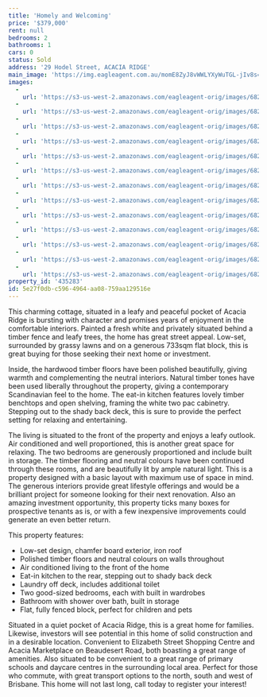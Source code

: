 ```yaml
---
title: 'Homely and Welcoming'
price: '$379,000'
rent: null
bedrooms: 2
bathrooms: 1
cars: 0
status: Sold
address: '29 Hodel Street, ACACIA RIDGE'
main_image: 'https://img.eagleagent.com.au/momE8ZyJ8vWWLYXyWuTGL-jIv8s=/1280x854/smart/https://s3-us-west-2.amazonaws.com/eagleagent-orig/images/6822701/130906718-image-M.jpg'
images:
  -
    url: 'https://s3-us-west-2.amazonaws.com/eagleagent-orig/images/6822713/130906718-image-L.jpg'
  -
    url: 'https://s3-us-west-2.amazonaws.com/eagleagent-orig/images/6822712/130906718-image-K.jpg'
  -
    url: 'https://s3-us-west-2.amazonaws.com/eagleagent-orig/images/6822711/130906718-image-J.jpg'
  -
    url: 'https://s3-us-west-2.amazonaws.com/eagleagent-orig/images/6822710/130906718-image-I.jpg'
  -
    url: 'https://s3-us-west-2.amazonaws.com/eagleagent-orig/images/6822709/130906718-image-H.jpg'
  -
    url: 'https://s3-us-west-2.amazonaws.com/eagleagent-orig/images/6822708/130906718-image-G.jpg'
  -
    url: 'https://s3-us-west-2.amazonaws.com/eagleagent-orig/images/6822707/130906718-image-F.jpg'
  -
    url: 'https://s3-us-west-2.amazonaws.com/eagleagent-orig/images/6822706/130906718-image-E.jpg'
  -
    url: 'https://s3-us-west-2.amazonaws.com/eagleagent-orig/images/6822705/130906718-image-D.jpg'
  -
    url: 'https://s3-us-west-2.amazonaws.com/eagleagent-orig/images/6822704/130906718-image-C.jpg'
  -
    url: 'https://s3-us-west-2.amazonaws.com/eagleagent-orig/images/6822703/130906718-image-B.jpg'
  -
    url: 'https://s3-us-west-2.amazonaws.com/eagleagent-orig/images/6822702/130906718-image-A.jpg'
  -
    url: 'https://s3-us-west-2.amazonaws.com/eagleagent-orig/images/6822701/130906718-image-M.jpg'
property_id: '435283'
id: 5e27f0db-c596-4964-aa08-759aa129516e
---
```

This charming cottage, situated in a leafy and peaceful pocket of Acacia Ridge is bursting with character and promises years of enjoyment in the comfortable interiors. Painted a fresh white and privately situated behind a timber fence and leafy trees, the home has great street appeal. Low-set, surrounded by grassy lawns and on a generous 733sqm flat block, this is great buying for those seeking their next home or investment.

Inside, the hardwood timber floors have been polished beautifully, giving warmth and complementing the neutral interiors. Natural timber tones have been used liberally throughout the property, giving a contemporary Scandinavian feel to the home. The eat-in kitchen features lovely timber benchtops and open shelving, framing the white two pac cabinetry. Stepping out to the shady back deck, this is sure to provide the perfect setting for relaxing and entertaining.

The living is situated to the front of the property and enjoys a leafy outlook. Air conditioned and well proportioned, this is another great space for relaxing. The two bedrooms are generously proportioned and include built in storage. The timber flooring and neutral colours have been continued through these rooms, and are beautifully lit by ample natural light. This is a property designed with a basic layout with maximum use of space in mind. The generous interiors provide great lifestyle offerings and would be a brilliant project for someone looking for their next renovation. Also an amazing investment opportunity, this property ticks many boxes for prospective tenants as is, or with a few inexpensive improvements could generate an even better return.

This property features:

*  Low-set design, chamfer board exterior, iron roof
*  Polished timber floors and neutral colours on walls throughout
*  Air conditioned living to the front of the home
*  Eat-in kitchen to the rear, stepping out to shady back deck
*  Laundry off deck, includes additional toilet
*  Two good-sized bedrooms, each with built in wardrobes
*  Bathroom with shower over bath, built in storage
*  Flat, fully fenced block, perfect for children and pets

Situated in a quiet pocket of Acacia Ridge, this is a great home for families. Likewise, investors will see potential in this home of solid construction and in a desirable location. Convenient to Elizabeth Street Shopping Centre and Acacia Marketplace on Beaudesert Road, both boasting a great range of amenities. Also situated to be convenient to a great range of primary schools and daycare centres in the surrounding local area. Perfect for those who commute, with great transport options to the north, south and west of Brisbane. This home will not last long, call today to register your interest!